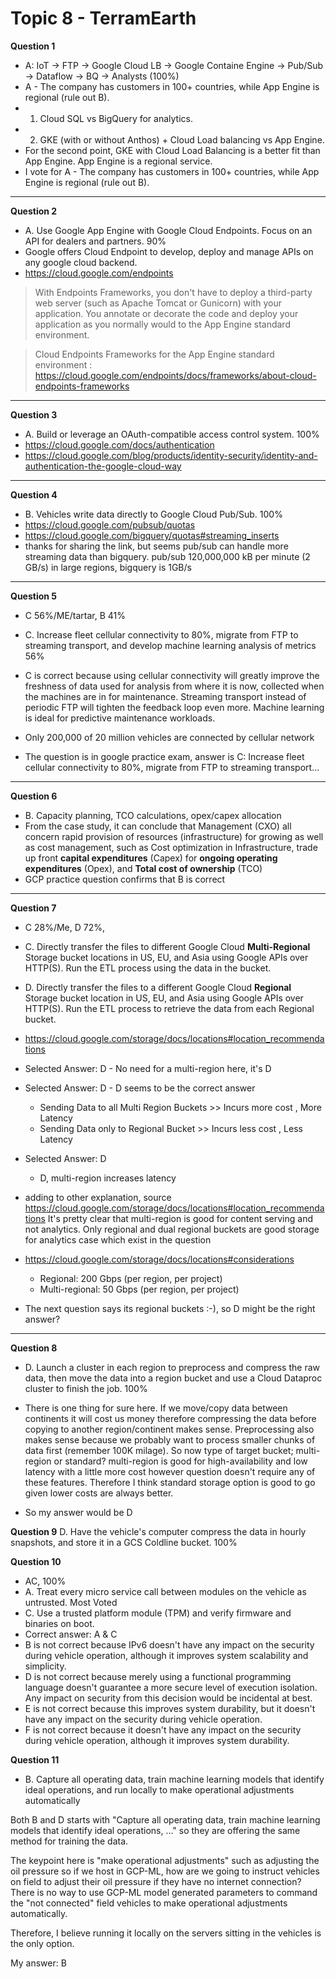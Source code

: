 # Topic 8 - TerramEarth

**Question 1**

- A: IoT -> FTP -> Google Cloud LB -> Google Containe Engine -> Pub/Sub -> Dataflow -> BQ -> Analysts (100%)
- A - The company has customers in 100+ countries, while App Engine is regional (rule out B).
- 1. Cloud SQL vs BigQuery for analytics.
- 2. GKE (with or without Anthos) + Cloud Load balancing vs App Engine.
- For the second point, GKE with Cloud Load Balancing is a better fit than App Engine. App Engine is a regional service.
- I vote for A - The company has customers in 100+ countries, while App Engine is regional (rule out B).

<hr />

**Question 2**

- A. Use Google App Engine with Google Cloud Endpoints. Focus on an API for dealers and partners. 90%
- Google offers Cloud Endpoint to develop, deploy and manage APIs on any google cloud backend.
- https://cloud.google.com/endpoints

> With Endpoints Frameworks, you don't have to deploy a third-party web server (such as Apache Tomcat or Gunicorn) with your application. You annotate or decorate the code and deploy your application as you normally would to the App Engine standard environment.

> Cloud Endpoints Frameworks for the App Engine standard environment : https://cloud.google.com/endpoints/docs/frameworks/about-cloud-endpoints-frameworks

<hr />

**Question 3**

- A. Build or leverage an OAuth-compatible access control system. 100%
- https://cloud.google.com/docs/authentication
- https://cloud.google.com/blog/products/identity-security/identity-and-authentication-the-google-cloud-way

<hr />

**Question 4**

- B. Vehicles write data directly to Google Cloud Pub/Sub. 100%
- https://cloud.google.com/pubsub/quotas
- https://cloud.google.com/bigquery/quotas#streaming_inserts
- thanks for sharing the link, but seems pub/sub can handle more streaming data than bigquery. pub/sub 120,000,000 kB per minute (2 GB/s) in large regions, bigquery is 1GB/s

<hr />

**Question 5**

- C 56%/ME/tartar, B 41%
- C. Increase fleet cellular connectivity to 80%, migrate from FTP to streaming transport, and develop machine learning analysis of metrics 56%

- C is correct because using cellular connectivity will greatly improve the freshness of data used for analysis from where it is now, collected when the machines are in for maintenance. Streaming transport instead of periodic FTP will tighten the feedback loop even more. Machine learning is ideal for predictive maintenance workloads.
- Only 200,000 of 20 million vehicles are connected by cellular network
- The question is in google practice exam, answer is C: Increase fleet cellular connectivity to 80%, migrate from FTP to streaming transport...
<hr />

**Question 6**

- B. Capacity planning, TCO calculations, opex/capex allocation
- From the case study, it can conclude that Management (CXO) all concern rapid provision of resources (infrastructure) for growing as well as cost management, such as Cost optimization in Infrastructure, trade up front **capital expenditures** (Capex) for **ongoing operating expenditures** (Opex), and **Total cost of ownership** (TCO)
- GCP practice question confirms that B is correct

<hr />

**Question 7**

- C 28%/Me, D 72%,
- C. Directly transfer the files to different Google Cloud **Multi-Regional** Storage bucket locations in US, EU, and Asia using Google APIs over HTTP(S). Run the ETL process using the data in the bucket.
- D. Directly transfer the files to a different Google Cloud **Regional** Storage bucket location in US, EU, and Asia using Google APIs over HTTP(S). Run the ETL process to retrieve the data from each Regional bucket.

- https://cloud.google.com/storage/docs/locations#location_recommendations

- Selected Answer: D - No need for a multi-region here, it's D
- Selected Answer: D - D seems to be the correct answer
  - Sending Data to all Multi Region Buckets >> Incurs more cost , More Latency
  - Sending Data only to Regional Bucket >> Incurs less cost , Less Latency
- Selected Answer: D
  - D, multi-region increases latency
- adding to other explanation, source https://cloud.google.com/storage/docs/locations#location_recommendations
  It's pretty clear that multi-region is good for content serving and not analytics. Only regional and dual regional buckets are good storage for analytics case which exist in the question

- https://cloud.google.com/storage/docs/locations#considerations
  - Regional: 200 Gbps (per region, per project)
  - Multi-regional: 50 Gbps (per region, per project)
- The next question says its regional buckets :-), so D might be the right answer?

<hr />

**Question 8**

- D. Launch a cluster in each region to preprocess and compress the raw data, then move the data into a region bucket and use a Cloud Dataproc cluster to finish the job. 100%

- There is one thing for sure here. If we move/copy data between continents it will cost us money therefore compressing the data before copying to another region/continent makes sense.
  Preprocessing also makes sense because we probably want to process smaller chunks of data first (remember 100K milage).
  So now type of target bucket; multi-region or standard? multi-region is good for high-availability and low latency with a little more cost however question doesn't require any of these features.
  Therefore I think standard storage option is good to go given lower costs are always better.

- So my answer would be D

**Question 9**
D. Have the vehicle's computer compress the data in hourly snapshots, and store it in a GCS Coldline bucket. 100%

**Question 10**

- AC, 100%
- A. Treat every micro service call between modules on the vehicle as untrusted. Most Voted
- C. Use a trusted platform module (TPM) and verify firmware and binaries on boot.
- Correct answer: A & C
- B is not correct because IPv6 doesn't have any impact on the security during vehicle operation, although it improves system scalability and simplicity.
- D is not correct because merely using a functional programming language doesn't guarantee a more secure level of execution isolation. Any impact on security from this decision would be incidental at best.
- E is not correct because this improves system durability, but it doesn't have any impact on the security during vehicle operation.
- F is not correct because it doesn't have any impact on the security during vehicle operation, although it improves system durability.

**Question 11**

- B. Capture all operating data, train machine learning models that identify ideal operations, and run locally to make operational adjustments automatically

Both B and D starts with "Capture all operating data, train machine learning models that identify ideal operations, ..." so they are offering the same method for training the data.

The keypoint here is "make operational adjustments" such as adjusting the oil pressure so if we host in GCP-ML, how are we going to instruct vehicles on field to adjust their oil pressure if they have no internet connection? There is no way to use GCP-ML model generated parameters to command the "not connected" field vehicles to make operational adjustments automatically.

Therefore, I believe running it locally on the servers sitting in the vehicles is the only option.

My answer: B

